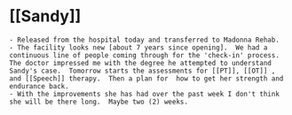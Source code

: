 # [[Sandy]]
	- Released from the hospital today and transferred to Madonna Rehab.
	- The facility looks new [about 7 years since opening].  We had a continuous line of people coming through for the 'check-in' process.  The doctor impressed me with the degree he attempted to understand Sandy's case.  Tomorrow starts the assessments for [[PT]], [[OT]] , and [[Speech]] therapy.  Then a plan for  how to get her strength and endurance back.
	- With the improvements she has had over the past week I don't think she will be there long.  Maybe two (2) weeks.
